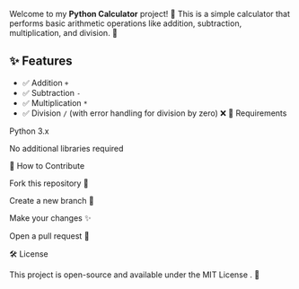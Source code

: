 Welcome to my **Python Calculator** project! 🎉 This is a simple calculator that performs basic arithmetic operations like addition, subtraction, multiplication, and division. 🚀

## ✨ Features
- ✅ Addition `+`
- ✅ Subtraction `-`
- ✅ Multiplication `*`
- ✅ Division `/` (with error handling for division by zero) ❌
📄 Requirements

Python 3.x

No additional libraries required

🔧 How to Contribute

Fork this repository 🍴

Create a new branch 🌱

Make your changes ✨

Open a pull request 🔁

🛠 License

This project is open-source and available under the MIT License
. 📜

